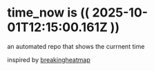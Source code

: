 # time_now is (( 2025-10-01T12:15:00.161Z ))

an automated repo that shows the currnent time

inspired by [breakingheatmap](https://github.com/breakingheatmap/breakingheatmap)